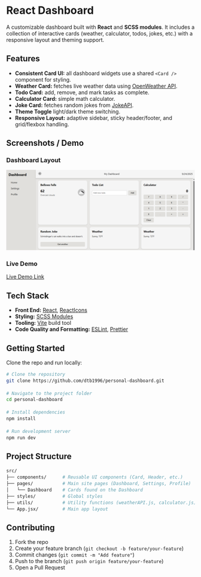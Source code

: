 # React Dashboard

A customizable dashboard built with **React** and **SCSS modules**.
It includes a collection of interactive cards (weather, calculator, todos, jokes, etc.) with a responsive layout and theming support.

## Features

- **Consistent Card UI:** all dashboard widgets use a shared `<Card />` component for styling.
- **Weather Card:** fetches live weather data using [OpenWeather API](https://openweathermap.org/api).
- **Todo Card:** add, remove, and mark tasks as complete.
- **Calculator Card:** simple math calculator.
- **Joke Card:** fetches random jokes from [JokeAPI](https://jokeapi.dev/).
- **Theme Toggle** light/dark theme switching.
- **Responsive Layout:** adaptive sidebar, sticky header/footer, and grid/flexbox handling.

## Screenshots / Demo

### Dashboard Layout

![Dashboard Screenshot](docs/screenshots/dashboard.png)

### Live Demo

[Live Demo Link]()

## Tech Stack

- **Front End:** [React](https://react.dev/), [ReactIcons](https://github.com/react-icons/react-icons)
- **Styling:** [SCSS Modules](https://sass-lang.com/)
- **Tooling:** [Vite](https://vite.dev/) build tool
- **Code Quality and Formatting:** [ESLint](https://eslint.org/), [Prettier](https://prettier.io/)

## Getting Started

Clone the repo and run locally:

```bash
# Clone the repository
git clone https://github.com/dtb1996/personal-dashboard.git

# Navigate to the project folder
cd personal-dashboard

# Install dependencies
npm install

# Run development server
npm run dev
```

## Project Structure

```bash
src/
├── components/      # Reusable UI components (Card, Header, etc.)
├── pages/           # Main site pages (Dashboard, Settings, Profile)
│	└── Dashboard    # Cards found on the Dashboard
├── styles/          # Global styles
├── utils/           # Utility functions (weatherAPI.js, calculator.js)
└── App.jsx/         # Main app layout
```

## Contributing

1. Fork the repo
2. Create your feature branch (`git checkout -b feature/your-feature`)
3. Commit changes (`git commit -m "Add feature"`)
4. Push to the branch (`git push origin feature/your-feature`)
5. Open a Pull Request
